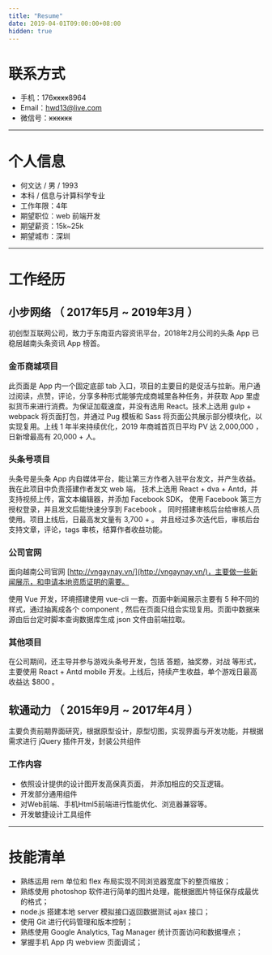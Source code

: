 ```yaml
---
title: "Resume"
date: 2019-04-01T09:00:00+08:00
hidden: true
---
```


# 联系方式

- 手机：176~~xxxx~~8964
- Email：hwd13@live.com
- 微信号：~~xxxxxx~~

------

# 个人信息

- 何文达 / 男 / 1993
- 本科 / 信息与计算科学专业
- 工作年限：4年
- 期望职位：web 前端开发
- 期望薪资：15k~25k
- 期望城市：深圳



------



# 工作经历



## 小步网络 （ 2017年5月 ~ 2019年3月 ）



初创型互联网公司，致力于东南亚内容资讯平台，2018年2月公司的头条 App 已稳居越南头条资讯 App 榜首。



### 金币商城项目 



此页面是 App 内一个固定底部 tab 入口，项目的主要目的是促活与拉新。用户通过阅读，点赞，评论，分享多种形式能够完成商城里各种任务，并获取 App 里虚拟货币来进行消费。为保证加载速度，并没有选用 React。技术上选用 gulp + webpack 将页面打包，并通过 Pug 模板和 Sass 将页面公共展示部分模块化，以实现复用。上线 1 年半来持续优化，2019 年商城首页日平均 PV 达 2,000,000 ，日新增最高有 20,000 + 人。



### 头条号项目 



头条号是头条 App 内自媒体平台，能让第三方作者入驻平台发文，并产生收益。我在此项目中负责搭建作者发文 web 端， 技术上选用 React + dva + Antd，并支持视频上传，富文本编辑器，并添加 Facebook SDK， 使用 Facebook 第三方授权登录，并且发文后能快速分享到 Facebook 。 同时搭建审核后台给审核人员使用。项目上线后，日最高发文量有 3,700 + 。 并且经过多次迭代后，审核后台支持文章，评论，tags 审核，结算作者收益功能。



### 公司官网



面向越南公司官网 [http://vngaynay.vn/](http://vngaynay.vn/)，主要做一些新闻展示，和申请本地资质证明的需要。

使用 Vue 开发，环境搭建使用 vue-cli 一套。页面中新闻展示主要有 5 种不同的样式，通过抽离成各个 component , 然后在页面只组合实现复用。页面中数据来源由后台定时脚本查询数据库生成 json 文件由前端拉取。



### 其他项目



在公司期间，还主导并参与游戏头条号开发，包括 答题，抽奖劵，对战 等形式，主要使用 React + Antd mobile 开发。上线后，持续产生收益，单个游戏日最高收益达 $800 。



## 软通动力 （ 2015年9月 ~ 2017年4月 ）



主要负责前期界面研究，根据原型设计，原型切图，实现界面与开发功能，并根据需求进行 jQuery 插件开发，封装公共组件



### 工作内容



- 依照设计提供的设计图开发高保真页面， 并添加相应的交互逻辑。
- 开发部分通用组件
- 对Web前端、手机Html5前端进行性能优化、浏览器兼容等。
- 开发敏捷设计工具组件



------



# 技能清单



- 熟练运用 rem 单位和 flex 布局实现不同浏览器宽度下的整页缩放；
- 熟练使用 photoshop 软件进行简单的图片处理，能根据图片特征保存成最优的格式；
- node.js 搭建本地 server 模拟接口返回数据测试 ajax 接口；
- 使用 Git 进行代码管理和版本控制；
- 熟练使用 Google Analytics, Tag Manager 统计页面访问和数据埋点；
- 掌握手机 App 内 webview 页面调试；